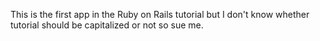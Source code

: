 This is the first app in the Ruby on Rails tutorial but I don't know whether tutorial should be capitalized or not so sue me.